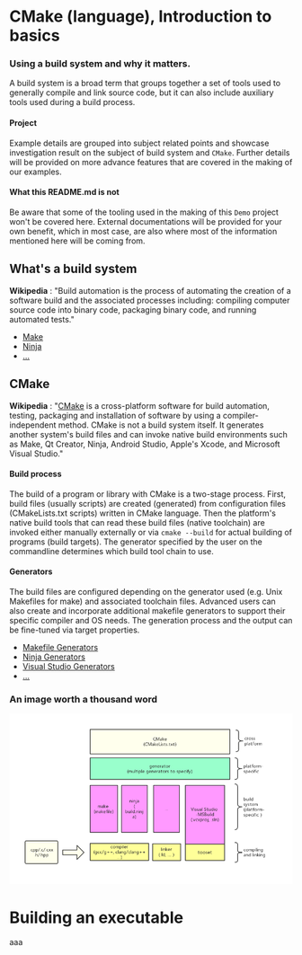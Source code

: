 # CMake (language), Introduction to basics

### Using a build system and why it matters.

A build system is a broad term that groups together a set of tools used to generally compile and link source code, but it can also include auxiliary tools used during a build process.

#### Project

Example details are grouped into subject related points and showcase investigation result on the subject of build system and `CMake`. Further details will be provided on more advance features that are covered in the making of our examples.

#### What this README.md is not

Be aware that some of the tooling used in the making of this `Demo` project won't be covered here. External documentations will be provided for your own benefit, which in most case, are also where most of the information mentioned here will be coming from.

## What's a build system

**Wikipedia** : "Build automation is the process of automating the creation of a software build and the associated processes including: compiling computer source code into binary code, packaging binary code, and running automated tests."

* [Make](https://en.wikipedia.org/wiki/Make_(software))
* [Ninja](https://en.wikipedia.org/wiki/Ninja_(build_system))
* [...](https://en.wikipedia.org/wiki/List_of_build_automation_software)

## CMake

**Wikipedia** : "[CMake](https://en.wikipedia.org/wiki/CMake) is a cross-platform software for build automation, testing, packaging and installation of software by using a compiler-independent method. CMake is not a build system itself. It generates another system's build files and can invoke native build environments such as Make, Qt Creator, Ninja, Android Studio, Apple's Xcode, and Microsoft Visual Studio."

#### Build process

The build of a program or library with CMake is a two-stage process. First, build files (usually scripts) are created (generated) from configuration files (CMakeLists.txt scripts) written in CMake language. Then the platform's native build tools that can read these build files (native toolchain) are invoked either manually externally or via `cmake --build` for actual building of programs (build targets). The generator specified by the user on the commandline determines which build tool chain to use.

#### Generators

The build files are configured depending on the generator used (e.g. Unix Makefiles for make) and associated toolchain files. Advanced users can also create and incorporate additional makefile generators to support their specific compiler and OS needs. The generation process and the output can be fine-tuned via target properties.

* [Makefile Generators](https://cmake.org/cmake/help/latest/manual/cmake-generators.7.html#makefile-generators)
* [Ninja Generators](https://cmake.org/cmake/help/latest/manual/cmake-generators.7.html#ninja-generators)
* [Visual Studio Generators](https://cmake.org/cmake/help/latest/manual/cmake-generators.7.html#visual-studio-generators)
* [...](https://cmake.org/cmake/help/latest/manual/cmake-generators.7.html)

### An image worth a thousand word

![build_process](https://github.com/guyllaumedemers/CMake-Introduction-to-basics/blob/master/res/Build_process.png)

# Building an executable

aaa